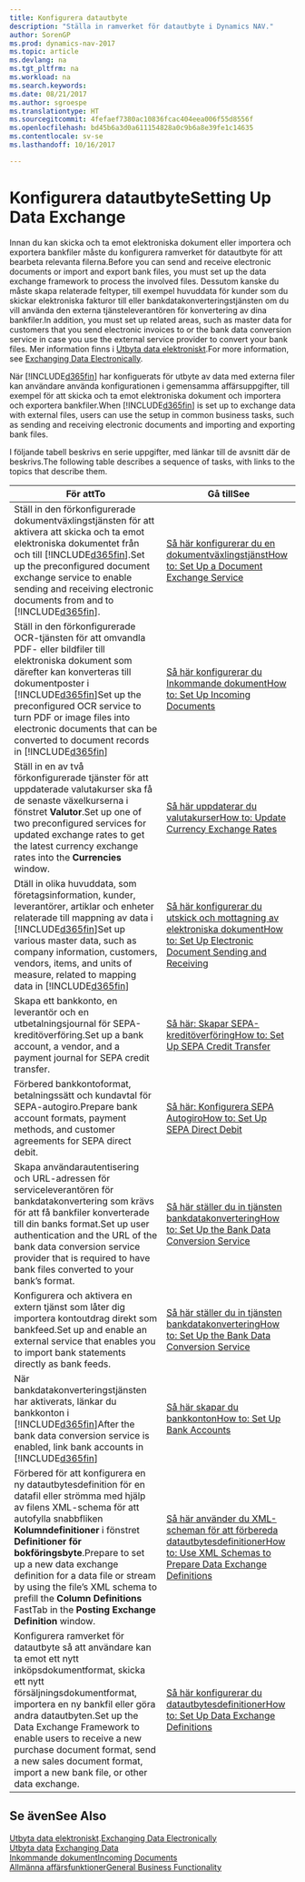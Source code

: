 ```yaml
---
title: Konfigurera datautbyte
description: "Ställa in ramverket för datautbyte i Dynamics NAV."
author: SorenGP
ms.prod: dynamics-nav-2017
ms.topic: article
ms.devlang: na
ms.tgt_pltfrm: na
ms.workload: na
ms.search.keywords: 
ms.date: 08/21/2017
ms.author: sgroespe
ms.translationtype: HT
ms.sourcegitcommit: 4fefaef7380ac10836fcac404eea006f55d8556f
ms.openlocfilehash: bd45b6a3d0a611154828a0c9b6a8e39fe1c14635
ms.contentlocale: sv-se
ms.lasthandoff: 10/16/2017

---
```

# <a name="setting-up-data-exchange"></a><span data-ttu-id="adf8e-103">Konfigurera datautbyte</span><span class="sxs-lookup"><span data-stu-id="adf8e-103">Setting Up Data Exchange</span></span>
<span data-ttu-id="adf8e-104">Innan du kan skicka och ta emot elektroniska dokument eller importera och exportera bankfiler måste du konfigurera ramverket för datautbyte för att bearbeta relevanta filerna.</span><span class="sxs-lookup"><span data-stu-id="adf8e-104">Before you can send and receive electronic documents or import and export bank files, you must set up the data exchange framework to process the involved files.</span></span> <span data-ttu-id="adf8e-105">Dessutom kanske du måste skapa relaterade feltyper, till exempel huvuddata för kunder som du skickar elektroniska fakturor till eller bankdatakonverteringstjänsten om du vill använda den externa tjänsteleverantören för konvertering av dina bankfiler.</span><span class="sxs-lookup"><span data-stu-id="adf8e-105">In addition, you must set up related areas, such as master data for customers that you send electronic invoices to or the bank data conversion service in case you use the external service provider to convert your bank files.</span></span> <span data-ttu-id="adf8e-106">Mer information finns i [Utbyta data elektroniskt](across-data-exchange.md).</span><span class="sxs-lookup"><span data-stu-id="adf8e-106">For more information, see [Exchanging Data Electronically](across-data-exchange.md).</span></span>  

 <span data-ttu-id="adf8e-107">När [!INCLUDE[d365fin](includes/d365fin_md.md)] har konfiguerats för utbyte av data med externa filer kan användare använda konfigurationen i gemensamma affärsuppgifter, till exempel för att skicka och ta emot elektroniska dokument och importera och exportera bankfiler.</span><span class="sxs-lookup"><span data-stu-id="adf8e-107">When [!INCLUDE[d365fin](includes/d365fin_md.md)] is set up to exchange data with external files, users can use the setup in common business tasks, such as sending and receiving electronic documents and importing and exporting bank files.</span></span>  

 <span data-ttu-id="adf8e-108">I följande tabell beskrivs en serie uppgifter, med länkar till de avsnitt där de beskrivs.</span><span class="sxs-lookup"><span data-stu-id="adf8e-108">The following table describes a sequence of tasks, with links to the topics that describe them.</span></span>  

|<span data-ttu-id="adf8e-109">**För att**</span><span class="sxs-lookup"><span data-stu-id="adf8e-109">**To**</span></span>|<span data-ttu-id="adf8e-110">**Gå till**</span><span class="sxs-lookup"><span data-stu-id="adf8e-110">**See**</span></span>|  
|------------|-------------|  
|<span data-ttu-id="adf8e-111">Ställ in den förkonfigurerade dokumentväxlingstjänsten för att aktivera att skicka och ta emot elektroniska dokumentet från och till [!INCLUDE[d365fin](includes/d365fin_md.md)].</span><span class="sxs-lookup"><span data-stu-id="adf8e-111">Set up the preconfigured document exchange service to enable sending and receiving electronic documents from and to [!INCLUDE[d365fin](includes/d365fin_md.md)].</span></span>|[<span data-ttu-id="adf8e-112">Så här konfigurerar du en dokumentväxlingstjänst</span><span class="sxs-lookup"><span data-stu-id="adf8e-112">How to: Set Up a Document Exchange Service</span></span>](across-how-to-set-up-a-document-exchange-service.md)|  
|<span data-ttu-id="adf8e-113">Ställ in den förkonfigurerade OCR-tjänsten för att omvandla PDF- eller bildfiler till elektroniska dokument som därefter kan konverteras till dokumentposter i [!INCLUDE[d365fin](includes/d365fin_md.md)]</span><span class="sxs-lookup"><span data-stu-id="adf8e-113">Set up the preconfigured OCR service to turn PDF or image files into electronic documents that can be converted to document records in [!INCLUDE[d365fin](includes/d365fin_md.md)]</span></span>|[<span data-ttu-id="adf8e-114">Så här konfigurerar du Inkommande dokument</span><span class="sxs-lookup"><span data-stu-id="adf8e-114">How to: Set Up Incoming Documents</span></span>](across-how-setup-income-documents.md)|  
|<span data-ttu-id="adf8e-115">Ställ in en av två förkonfigurerade tjänster för att uppdaterade valutakurser ska få de senaste växelkurserna i fönstret **Valutor**.</span><span class="sxs-lookup"><span data-stu-id="adf8e-115">Set up one of two preconfigured services for updated exchange rates to get the latest currency exchange rates into the **Currencies** window.</span></span>|[<span data-ttu-id="adf8e-116">Så här uppdaterar du valutakurser</span><span class="sxs-lookup"><span data-stu-id="adf8e-116">How to: Update Currency Exchange Rates</span></span>](finance-how-update-currencies.md)|  
|<span data-ttu-id="adf8e-117">Dtäll in olika huvuddata, som företagsinformation, kunder, leverantörer, artiklar och enheter relaterade till mappning av data i [!INCLUDE[d365fin](includes/d365fin_md.md)]</span><span class="sxs-lookup"><span data-stu-id="adf8e-117">Set up various master data, such as company information, customers, vendors, items, and units of measure, related to mapping data in [!INCLUDE[d365fin](includes/d365fin_md.md)]</span></span>|[<span data-ttu-id="adf8e-118">Så här konfigurerar du utskick och mottagning av elektroniska dokument</span><span class="sxs-lookup"><span data-stu-id="adf8e-118">How to: Set Up Electronic Document Sending and Receiving</span></span>](across-how-to-set-up-electronic-document-sending-and-receiving.md)|  
|<span data-ttu-id="adf8e-119">Skapa ett bankkonto, en leverantör och en utbetalningsjournal för SEPA-kreditöverföring.</span><span class="sxs-lookup"><span data-stu-id="adf8e-119">Set up a bank account, a vendor, and a payment journal for SEPA credit transfer.</span></span>|[<span data-ttu-id="adf8e-120">Så här: Skapar SEPA-kreditöverföring</span><span class="sxs-lookup"><span data-stu-id="adf8e-120">How to: Set Up SEPA Credit Transfer</span></span>](finance-how-to-set-up-sepa-credit-transfer.md)|  
|<span data-ttu-id="adf8e-121">Förbered bankkontoformat, betalningssätt och kundavtal för SEPA-autogiro.</span><span class="sxs-lookup"><span data-stu-id="adf8e-121">Prepare bank account formats, payment methods, and customer agreements for SEPA direct debit.</span></span>|[<span data-ttu-id="adf8e-122">Så här: Konfigurera SEPA Autogiro</span><span class="sxs-lookup"><span data-stu-id="adf8e-122">How to: Set Up SEPA Direct Debit</span></span>](finance-how-to-set-up-sepa-direct-debit.md)|  
|<span data-ttu-id="adf8e-123">Skapa användarautentisering och URL-adressen för serviceleverantören för bankdatakonvertering som krävs för att få bankfiler konverterade till din banks format.</span><span class="sxs-lookup"><span data-stu-id="adf8e-123">Set up user authentication and the URL of the bank data conversion service provider that is required to have bank files converted to your bank’s format.</span></span>|[<span data-ttu-id="adf8e-124">Så här ställer du in tjänsten bankdatakonvertering</span><span class="sxs-lookup"><span data-stu-id="adf8e-124">How to: Set Up the Bank Data Conversion Service</span></span>](bank-how-setup-bank-data-conversion-service.md)|  
|<span data-ttu-id="adf8e-125">Konfigurera och aktivera en extern tjänst som låter dig importera kontoutdrag direkt som bankfeed.</span><span class="sxs-lookup"><span data-stu-id="adf8e-125">Set up and enable an external service that enables you to import bank statements directly as bank feeds.</span></span>|[<span data-ttu-id="adf8e-126">Så här ställer du in tjänsten bankdatakonvertering</span><span class="sxs-lookup"><span data-stu-id="adf8e-126">How to: Set Up the Bank Data Conversion Service</span></span>](bank-how-setup-bank-data-conversion-service.md)|  
|<span data-ttu-id="adf8e-127">När bankdatakonverteringstjänsten har aktiverats, länkar du bankkonton i [!INCLUDE[d365fin](includes/d365fin_md.md)]</span><span class="sxs-lookup"><span data-stu-id="adf8e-127">After the bank data conversion service is enabled, link bank accounts in [!INCLUDE[d365fin](includes/d365fin_md.md)]</span></span>|[<span data-ttu-id="adf8e-128">Så här skapar du bankkonton</span><span class="sxs-lookup"><span data-stu-id="adf8e-128">How to: Set Up Bank Accounts</span></span>](bank-how-setup-bank-accounts.md)|  
|<span data-ttu-id="adf8e-129">Förbered för att konfigurera en ny datautbytesdefinition för en datafil eller strömma med hjälp av filens XML-schema för att autofylla snabbfliken **Kolumndefinitioner** i fönstret **Definitioner för bokföringsbyte**.</span><span class="sxs-lookup"><span data-stu-id="adf8e-129">Prepare to set up a new data exchange definition for a data file or stream by using the file’s XML schema to prefill the **Column Definitions** FastTab in the **Posting Exchange Definition** window.</span></span>|[<span data-ttu-id="adf8e-130">Så här använder du XML-scheman för att förbereda datautbytesdefinitioner</span><span class="sxs-lookup"><span data-stu-id="adf8e-130">How to: Use XML Schemas to Prepare Data Exchange Definitions</span></span>](across-how-to-use-xml-schemas-to-prepare-data-exchange-definitions.md)|  
|<span data-ttu-id="adf8e-131">Konfigurera ramverket för datautbyte så att användare kan ta emot ett nytt inköpsdokumentformat, skicka ett nytt försäljningsdokumentformat, importera en ny bankfil eller göra andra datautbyten.</span><span class="sxs-lookup"><span data-stu-id="adf8e-131">Set up the Data Exchange Framework to enable users to receive a new purchase document format, send a new sales document format, import a new bank file, or other data exchange.</span></span>|[<span data-ttu-id="adf8e-132">Så här konfigurerar du datautbytesdefinitioner</span><span class="sxs-lookup"><span data-stu-id="adf8e-132">How to: Set Up Data Exchange Definitions</span></span>](across-how-to-set-up-data-exchange-definitions.md)|  

## <a name="see-also"></a><span data-ttu-id="adf8e-133">Se även</span><span class="sxs-lookup"><span data-stu-id="adf8e-133">See Also</span></span>  
<span data-ttu-id="adf8e-134">[Utbyta data elektroniskt](across-data-exchange.md).</span><span class="sxs-lookup"><span data-stu-id="adf8e-134">[Exchanging Data Electronically](across-data-exchange.md)</span></span>  
<span data-ttu-id="adf8e-135">[Utbyta data](across-exchange-data.md) </span><span class="sxs-lookup"><span data-stu-id="adf8e-135">[Exchanging Data](across-exchange-data.md) </span></span>  
[<span data-ttu-id="adf8e-136">Inkommande dokument</span><span class="sxs-lookup"><span data-stu-id="adf8e-136">Incoming Documents</span></span>](across-income-documents.md)  
[<span data-ttu-id="adf8e-137">Allmänna affärsfunktioner</span><span class="sxs-lookup"><span data-stu-id="adf8e-137">General Business Functionality</span></span>](ui-across-business-areas.md)  

